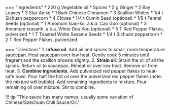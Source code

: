 === "Ingredients"
    * 220 g Vegetable oil
    * Spices
        * 5 g Ginger
        * 2 Bay Leaves
        * 3 Star Anise
        * 1 Bark Chinese Cinnamon
        * 3 Scallion Whites
        * 1/4 t Sichuan peppercorn
        * 4 Cloves
        * 1/4 t Cumin Seed (optional)
        * 1/8 t Fennel Seeds (optional)
        * 1 Amomum tsao-ko, a.k.a. Cao Guo (optional)
        * 3 Amomum kravanh, a.k.a. White Dou Kou (optional)
    * 5 T Red Pepper Flakes, pulverized
    * 1 T Toasted White Sesame Seeds
    * 1/4 t Sichuan peppercorn
    * 2 T Red Pepper Flakes, pulverized

=== "Directions"
    1. **Infuse oil**. Add oil and spices to small, room temperature saucepan. Heat saucepan over low heat. Gently cook 5 minutes until fragrant and the scallion browns slightly.
    2. **Strain oil**. Strain the oil of all the spices. Return oil to saucepan. Reheat oil over low heat. Remove oil from heat.
    3. **Combine ingredients**. Add pulverized red pepper flakes to heat-safe bowl. Pour half the hot oil over the pulverized red pepper flakes (note: the mixture will bubble). Add remaining ingredients to mixture. Pour remaining oil over mixture. Stir to combine.


!!! tip "This sauce has many names; usually some variation of Chinese/Szechuan Chili Sauce/Oil."

[^1]:
    Luo, Elaine. ["Chinese Chili Oil."](https://www.chinasichuanfood.com/chinese-chili-oil/) *China Sichuan Food.* 19 April 2016.
